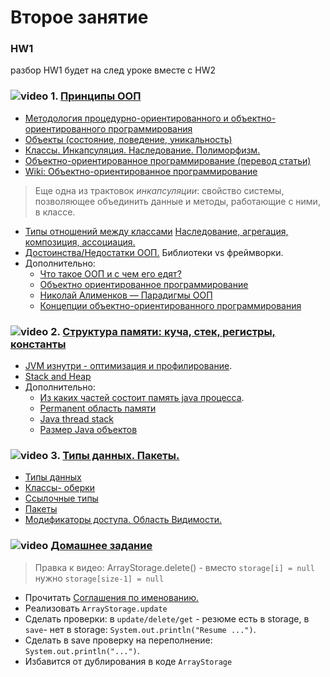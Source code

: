 
# Второе занятие

### HW1
разбор HW1 будет на след уроке вместе с HW2

### ![video](https://cloud.githubusercontent.com/assets/13649199/13672715/06dbc6ce-e6e7-11e5-81a9-04fbddb9e488.png) 1. [Принципы ООП](https://drive.google.com/open?id=0B_4NpoQW1xfpOHpyYWhOMGQ4VXc)
- <a href="http://www.intuit.ru/studies/courses/16/16/lecture/27107?page=1">Методология процедурно-ориентированного и объектно-ориентированного программирования</a>
- <a href="http://www.intuit.ru/studies/courses/16/16/lecture/27107?page=2">Объекты (cостояние, поведение, уникальность)</a>
- <a href="http://www.intuit.ru/studies/courses/16/16/lecture/27107?page=3">Классы. Инкапсуляция. Наследование. Полиморфизм.</a>
- <a href="http://info.javarush.ru/translation/2016/01/28/%D0%9E%D0%B1%D1%8A%D0%B5%D0%BA%D1%82%D0%BD%D0%BE-%D0%BE%D1%80%D0%B8%D0%B5%D0%BD%D1%82%D0%B8%D1%80%D0%BE%D0%B2%D0%B0%D0%BD%D0%BD%D0%BE%D0%B5-%D0%BF%D1%80%D0%BE%D0%B3%D1%80%D0%B0%D0%BC%D0%BC%D0%B8%D1%80%D0%BE%D0%B2%D0%B0%D0%BD%D0%B8%D0%B5-%D0%BF%D0%B5%D1%80%D0%B5%D0%B2%D0%BE%D0%B4-%D1%81%D1%82%D0%B0%D1%82%D1%8C%D0%B8-.html">Объектно-ориентированное программирование (перевод статьи)</a>
- [Wiki: Объектно-ориентированное программирование](https://ru.wikipedia.org/wiki/Объектно-ориентированное_программирование)
> Еще одна из трактовок _инкапсуляции_: свойство системы, позволяющее объединить данные и методы, работающие с ними, в классе.
- <a href="http://www.intuit.ru/studies/courses/16/16/lecture/27107?page=4">Типы отношений между классами</a> <a href="http://ru.wikipedia.org/wiki/%D0%94%D0%B8%D0%B0%D0%B3%D1%80%D0%B0%D0%BC%D0%BC%D0%B0_%D0%BA%D0%BB%D0%B0%D1%81%D1%81%D0%BE%D0%B2#.D0.92.D0.B7.D0.B0.D0.B8.D0.BC.D0.BE.D1.81.D0.B2.D1.8F.D0.B7.D0.B8">Наследование, агрегация, композиция, ассоциация.</a>
- <a href="http://www.intuit.ru/studies/courses/16/16/lecture/27107?page=5">Достоинства/Недостатки  ООП.</a> Библиотеки vs фреймворки.
- Дополнительно:
  - <a href="http://devcolibri.com/720">Что такое ООП и с чем его едят?</a>
  - <a href="http://ru.wikipedia.org/wiki/Объектно-ориентированное_программирование">Объектно ориентированное программирование</a>
  - <a href="https://www.youtube.com/watch?v=G6LJkWwZGuc">Николай Алименков — Парадигмы ООП</a>
  - <a href="http://htmlpreview.github.io/?https://raw.githubusercontent.com/blacky0x0/java-docs-ru/master/tutorials/java/concepts/index.html">Концепции объектно-ориентированного программирования</a>

### ![video](https://cloud.githubusercontent.com/assets/13649199/13672715/06dbc6ce-e6e7-11e5-81a9-04fbddb9e488.png) 2. [Структура памяти: куча, стек, регистры, константы](https://drive.google.com/open?id=0B_4NpoQW1xfpZHRnTEhNWmk5Xzg)
  - <a href="https://www.slideshare.net/solit/jvm-16948708">JVM изнутри - оптимизация и профилирование</a>.
  - <a href="http://stackoverflow.com/questions/79923/what-and-where-are-the-stack-and-heap#24171266">Stack and Heap</a>
  - Дополнительно:
    - <a href="http://habrahabr.ru/post/117274/">Из каких частей состоит память java процесса</a>.
    - <a href="http://www.javaspecialist.ru/2011/04/permanent.html">Permanent область памяти</a>
    - <a href="http://www.javaspecialist.ru/2011/04/java-thread-stack.html">Java thread stack </a>
    - <a href="http://habrahabr.ru/post/134102/">Размер Java объектов</a>

### ![video](https://cloud.githubusercontent.com/assets/13649199/13672715/06dbc6ce-e6e7-11e5-81a9-04fbddb9e488.png) 3. [Типы данных. Пакеты.](https://drive.google.com/open?id=0B_4NpoQW1xfpQzRVTHg1LVhvOEk)
  - <a href="http://www.intuit.ru/studies/courses/16/16/lecture/27111">Типы данных</a>
  - <a href="http://www.intuit.ru/studies/courses/16/16/lecture/27129?page=2">Классы- оберки</a>
  - <a href="http://www.intuit.ru/studies/courses/16/16/lecture/27111?page=4">Ссылочные типы</a>
  - <a href="http://www.intuit.ru/studies/courses/16/16/lecture/27113?page=2">Пакеты</a>
  - <a href="http://www.intuit.ru/studies/courses/16/16/lecture/27115">Модификаторы доступа. Область Видимости.</a>

### ![video](https://cloud.githubusercontent.com/assets/13649199/13672715/06dbc6ce-e6e7-11e5-81a9-04fbddb9e488.png) [Домашнее задание](https://drive.google.com/open?id=0B_4NpoQW1xfpWUxUVWx5MFpCZkE)
> Правка к видео: ArrayStorage.delete() - вместо `storage[i] = null` нужно `storage[size-1] = null`

- Прочитать <a href="http://www.intuit.ru/studies/courses/16/16/lecture/27113?page=4">Соглашения по именованию.</a>
- Реализовать `ArrayStorage.update`
- Сделать проверки: в `update/delete/get` - резюме есть в storage, в `save`- нет в storage: `System.out.println("Resume ...")`.
- Сделать в save проверку на переполнениe: `System.out.println("...")`.
- Избавится от дублирования в коде `ArrayStorage`
